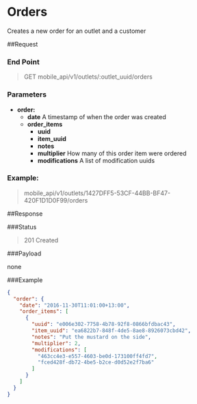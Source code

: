 # Orders
Creates a new order for an outlet and a customer

##Request
### End Point
  > GET mobile_api/v1/outlets/:outlet_uuid/orders

### Parameters

- **order:**
  - **date** A timestamp of when the order was created
  - **order_items**
    - **uuid**
    - **item_uuid**
    - **notes**
    - **multiplier** How many of this order item were ordered
    - **modifications** A list of modification uuids

### Example:
  > mobile_api/v1/outlets/1427DFF5-53CF-44BB-BF47-420F1D1D0F99/orders


##Response

###Status
  > 201 Created

###Payload

none


###Example
```json
{
  "order": {
    "date": "2016-11-30T11:01:00+13:00",
    "order_items": [
      {
        "uuid": "e006e302-7758-4b78-92f8-0866bfdbac43",
        "item_uuid": "ea6822b7-848f-4de5-8ae8-8926073cbd42",
        "notes": "Put the mustard on the side",
        "multiplier": 2,
        "modifications": [
          "463cc4e3-e557-4603-be0d-173100ff4fd7",
          "fced428f-db72-4be5-b2ce-d0d52e2f7ba6"
        ]
      }      
    ]
  }
}
```
